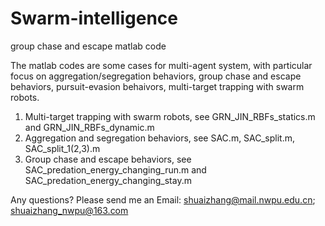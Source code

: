 # Swarm-intelligence
group chase and escape
matlab code

The matlab codes are some cases for multi-agent system, with particular focus on aggregation/segregation behaviors, group chase and escape behaviors, pursuit-evasion behaivors, multi-target trapping with swarm robots.

1. Multi-target trapping with swarm robots, see GRN_JIN_RBFs_statics.m and GRN_JIN_RBFs_dynamic.m
2. Aggregation and segregation behaviors, see SAC.m, SAC_split.m, SAC_split_1(2,3).m
3. Group chase and escape behaviors, see SAC_predation_energy_changing_run.m and SAC_predation_energy_changing_stay.m

Any questions? Please send me an Email: shuaizhang@mail.nwpu.edu.cn; shuaizhang_nwpu@163.com

